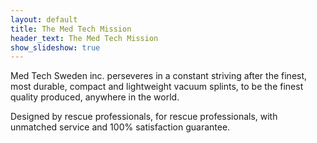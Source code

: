 ```yaml
---
layout: default
title: The Med Tech Mission
header_text: The Med Tech Mission
show_slideshow: true
---
```


Med Tech Sweden inc. perseveres in a constant striving after the finest, most durable, compact and lightweight vacuum splints, to be the finest quality produced, anywhere in the world.

Designed by rescue professionals, for rescue professionals, with unmatched service and 100% satisfaction guarantee.


